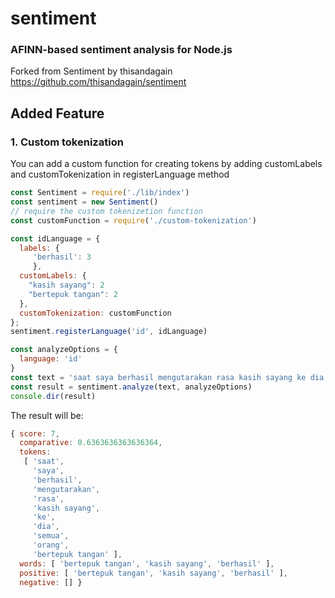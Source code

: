 # sentiment
### AFINN-based sentiment analysis for Node.js

Forked from Sentiment by thisandagain
https://github.com/thisandagain/sentiment

## Added Feature
### 1. Custom tokenization

You can add a custom function for creating tokens by adding customLabels and customTokenization in registerLanguage method

```js
const Sentiment = require('./lib/index')
const sentiment = new Sentiment()
// require the custom tokenizetion function
const customFunction = require('./custom-tokenization') 

const idLanguage = {
  labels: {
     'berhasil': 3
     },
  customLabels: {
    "kasih sayang": 2
    "bertepuk tangan": 2
  },
  customTokenization: customFunction
};
sentiment.registerLanguage('id', idLanguage)

const analyzeOptions = {
  language: 'id'
}
const text = 'saat saya berhasil mengutarakan rasa kasih sayang ke dia, semua orang bertepuk tangan'
const result = sentiment.analyze(text, analyzeOptions)
console.dir(result)
```

The result will be:
```javascript
{ score: 7,
  comparative: 0.6363636363636364,
  tokens:
   [ 'saat',
     'saya',
     'berhasil',
     'mengutarakan',
     'rasa',
     'kasih sayang',
     'ke',
     'dia',
     'semua',
     'orang',
     'bertepuk tangan' ],
  words: [ 'bertepuk tangan', 'kasih sayang', 'berhasil' ],
  positive: [ 'bertepuk tangan', 'kasih sayang', 'berhasil' ],
  negative: [] }
```
